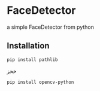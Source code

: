 # FaceDetector
a simple FaceDetector from python

## Installation

```bash
pip install pathlib
```
خحز
```bash
pip install opencv-python
```
